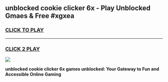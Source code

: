 
## unblocked cookie clicker 6x - Play Unblocked Gmaes & Free #xgxea
<h3>
<a href="https://news.freeplayer.one?title=unblocked_cookie_clicker_6x&ref=24F">CLICK TO PLAY</a></h3>
<hr>

<h3>
<a href="https://news.freeplayer.one?title=unblocked_cookie_clicker_6x&ref=24F">CLICK 2 PLAY</a>
  
</h3>

<a href="https://news.freeplayer.one?title=unblocked_cookie_clicker_6x&ref=24F/"><img src="https://clearcache.store/games.png"></a>


**unblocked cookie clicker 6x games unblocked: Your Gateway to Fun and Accessible Online Gaming**
